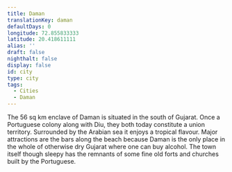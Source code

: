 ```yaml
---
title: Daman
translationKey: daman
defaultDays: 0
longitude: 72.855833333
latitude: 20.418611111
alias: ''
draft: false
nighthalt: false
display: false
id: city
type: city
tags:
  - Cities
  - Daman
---
```

The 56 sq km enclave of Daman is situated in the south of Gujarat. Once a Portuguese colony along with Diu, they both today constitute a union territory. Surrounded by the Arabian sea it enjoys a tropical flavour. Major attractions are the bars along the beach because Daman is the only place in the whole of otherwise dry Gujarat where one can buy alcohol. The town itself though sleepy  has the remnants of some fine old forts and churches built by the Portuguese.